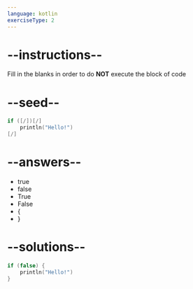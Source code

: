 ```yaml
---
language: kotlin
exerciseType: 2
---
```


# --instructions--

Fill in the blanks in order to do **NOT** execute the block of code

# --seed--

```kotlin
if ([/])[/]
    println("Hello!")
[/]
```

# --answers--

- true
- false
- True
- False
-  {
- }

# --solutions--

```kotlin
if (false) {
    println("Hello!")
}
```
